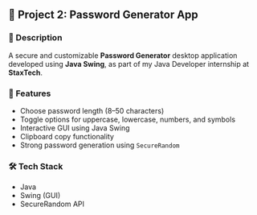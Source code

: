 ## 📁 Project 2: Password Generator App

### 🔐 Description
A secure and customizable **Password Generator** desktop application developed using **Java Swing**, as part of my Java Developer internship at **StaxTech**.

### 🎯 Features
- Choose password length (8–50 characters)
- Toggle options for uppercase, lowercase, numbers, and symbols
- Interactive GUI using Java Swing
- Clipboard copy functionality
- Strong password generation using `SecureRandom`

### 🛠 Tech Stack
- Java
- Swing (GUI)
- SecureRandom API
